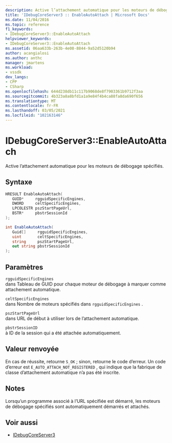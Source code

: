 ```yaml
---
description: Active l’attachement automatique pour les moteurs de débogage spécifiés.
title: 'IDebugCoreServer3 :: EnableAutoAttach | Microsoft Docs'
ms.date: 11/04/2016
ms.topic: reference
f1_keywords:
- IDebugCoreServer3::EnableAutoAttach
helpviewer_keywords:
- IDebugCoreServer3::EnableAutoAttach
ms.assetid: 06aa633b-263b-4e08-8844-9a52d5120b94
author: acangialosi
ms.author: anthc
manager: jmartens
ms.workload:
- vssdk
dev_langs:
- CPP
- CSharp
ms.openlocfilehash: 644d238db11c117b9068de8f7903361b9712f3aa
ms.sourcegitcommit: 4b323a8a8bfd1a1a9e84f4b4ca88fa8da690f656
ms.translationtype: MT
ms.contentlocale: fr-FR
ms.lasthandoff: 03/05/2021
ms.locfileid: "102163146"
---
```

# <a name="idebugcoreserver3enableautoattach"></a>IDebugCoreServer3::EnableAutoAttach
Active l’attachement automatique pour les moteurs de débogage spécifiés.

## <a name="syntax"></a>Syntaxe

```cpp
HRESULT EnableAutoAttach(
   GUID*     rgguidSpecificEngines,
   DWORD     celtSpecificEngines,
   LPCOLESTR pszStartPageUrl,
   BSTR*     pbstrSessionId
);
```

```csharp
int EnableAutoAttach(
   Guid[]     rgguidSpecificEngines,
   uint       celtSpecificEngines,
   string     pszStartPageUrl,
   out string pbstrSessionId
);
```

## <a name="parameters"></a>Paramètres
`rgguidSpecificEngines`\
dans Tableau de GUID pour chaque moteur de débogage à marquer comme attachement automatique.

`celtSpecificEngines`\
dans Nombre de moteurs spécifiés dans `rgguidSpecificEngines` .

`pszStartPageUrl`\
dans URL de début à utiliser lors de l’attachement automatique.

`pbstrSessionID`\
à ID de la session qui a été attachée automatiquement.

## <a name="return-value"></a>Valeur renvoyée
 En cas de réussite, retourne `S_OK` ; sinon, retourne le code d’erreur. Un code d’erreur est `E_AUTO_ATTACH_NOT_REGISTERED` , qui indique que la fabrique de classe d’attachement automatique n’a pas été inscrite.

## <a name="remarks"></a>Notes
 Lorsqu’un programme associé à l’URL spécifiée est démarré, les moteurs de débogage spécifiés sont automatiquement démarrés et attachés.

## <a name="see-also"></a>Voir aussi
- [IDebugCoreServer3](../../../extensibility/debugger/reference/idebugcoreserver3.md)
